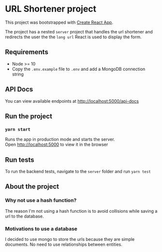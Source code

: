 # URL Shortener project

This project was bootstrapped with [Create React App](https://github.com/facebook/create-react-app).

The project has a nested `server` project that handles the url shortener and redirects the user the the `long url`
React is used to display the form.

## Requirements

- Node >= 10
- Copy the `.env.example` file to `.env` and add a MongoDB connection string

## API Docs

You can view available endpoints at [http://localhost:5000/api-docs](http://localhost:5000/api-docs)

## Run the project

### `yarn start`

Runs the app in production mode and starts the server.\
Open [http://localhost:5000](http://localhost:5000) to view it in the browser

## Run tests

To run the backend tests, navigate to the `server` folder and run `yarn test`

## About the project

### Why not use a hash function?

The reason I'm not using a hash function is to avoid collisions while saving a url to the database.

### Motivations to use a database

I decided to use mongo to store the urls because they are simple documents. No need to use relationships between entities.
